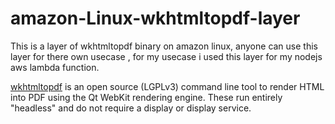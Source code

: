 # amazon-Linux-wkhtmltopdf-layer

This is a layer of wkhtmltopdf binary on amazon linux, anyone can use this layer for there own usecase , for my usecase i used this layer for my nodejs aws lambda function.

[wkhtmltopdf](https://github.com/wkhtmltopdf/wkhtmltopdf) is an open source (LGPLv3) command line tool to render HTML into PDF using the Qt WebKit rendering engine. These run entirely "headless" and do not require a display or display service.
